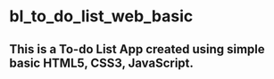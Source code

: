 # bl_to_do_list_web_basic
## This is a <b>To-do List App</b> created using simple basic HTML5, CSS3, JavaScript.
